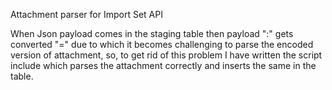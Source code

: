 Attachment parser for Import Set API

When Json payload comes in the staging table then payload ":" gets converted "=" due to which it becomes challenging to parse the encoded version of attachment, so, to get rid of this problem 
I have written the script include which parses the attachment correctly and inserts the same in the table.

